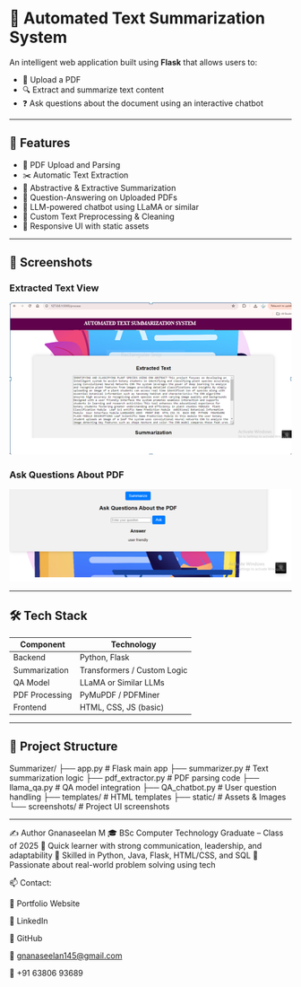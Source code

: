 # 🧠 Automated Text Summarization System

An intelligent web application built using **Flask** that allows users to:
- 📄 Upload a PDF
- 🔍 Extract and summarize text content
- ❓ Ask questions about the document using an interactive chatbot

---

## 🚀 Features

- 📁 PDF Upload and Parsing
- ✂️ Automatic Text Extraction
- 📝 Abstractive & Extractive Summarization
- 🤖 Question-Answering on Uploaded PDFs
- 💬 LLM-powered chatbot using LLaMA or similar
- 🧼 Custom Text Preprocessing & Cleaning
- 🎨 Responsive UI with static assets

---

## 📸 Screenshots

### Extracted Text View
![Extracted Text](Images/Capture1.PNG)

### Ask Questions About PDF
![QA Chatbot](Images/Capture2.PNG)

---

## 🛠️ Tech Stack

| Component         | Technology                  |
|------------------|-----------------------------|
| Backend          | Python, Flask               |
| Summarization    | Transformers / Custom Logic |
| QA Model         | LLaMA or Similar LLMs       |
| PDF Processing   | PyMuPDF / PDFMiner          |
| Frontend         | HTML, CSS, JS (basic)       |
 

---

## 📂 Project Structure
Summarizer/
├── app.py # Flask main app
├── summarizer.py # Text summarization logic
├── pdf_extractor.py # PDF parsing code
├── llama_qa.py # QA model integration
├── QA_chatbot.py # User question handling
├── templates/ # HTML templates
├── static/ # Assets & Images
└── screenshots/ # Project UI screenshots

---

✍️ Author
Gnanaseelan M
🎓 BSc Computer Technology Graduate – Class of 2025
🚀 Quick learner with strong communication, leadership, and adaptability
🔧 Skilled in Python, Java, Flask, HTML/CSS, and SQL
🎯 Passionate about real-world problem solving using tech

📫 Contact:

🔗 Portfolio Website

💼 LinkedIn

🧠 GitHub

📧 gnanaseelan145@gmail.com

📱 +91 63806 93689
